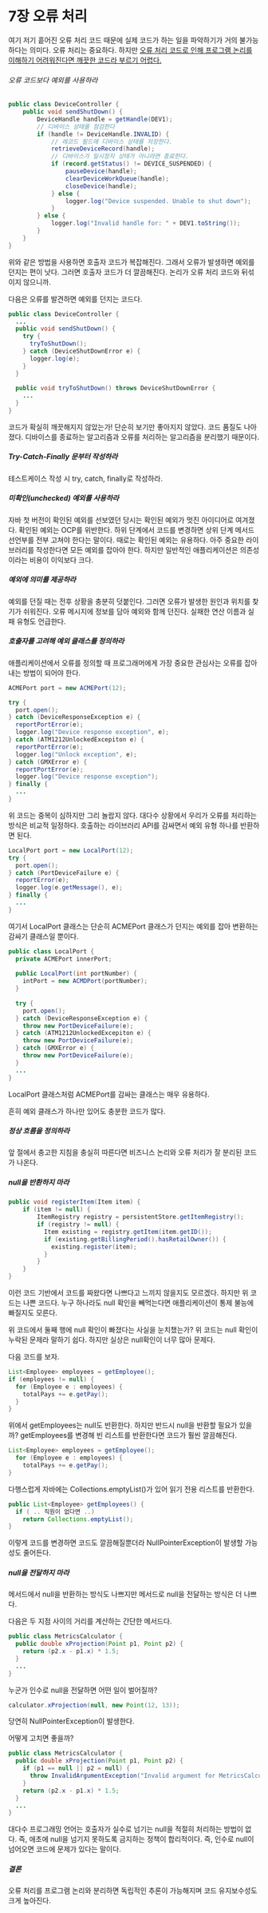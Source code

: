 # 7장 오류 처리

여기 저기 흩어진 오류 처리 코드 때문에 실제 코드가 하는 일을 파악하기가 거의 불가능하다는 의미다. 오류 처리는 중요하다. 하지만 <u>오류 처리 코드로 인해 프로그램 논리를 이해하기 어려워진다면 깨끗한 코드라 부르기 어렵다.</u>



###### 오류 코드보다 예외를 사용하라

```java
public class DeviceController {
    public void sendShutDown() {
        DeviceHandle handle = getHandle(DEV1);
        // 디바이스 상태를 점검한다
        if (handle != DeviceHandle.INVALID) {
            // 레코드 필드에 디바이스 상태를 저장한다.
            retrieveDeviceRecord(handle);
            // 디바이스가 일시정지 상태가 아니라면 종료한다.
            if (record.getStatus() != DEVICE_SUSPENDED) {
                pauseDevice(handle);
                clearDeviceWorkQueue(handle);
                closeDevice(handle);
            } else {
                logger.log("Device suspended. Unable to shut down");
            }
        } else {
            logger.log("Invalid handle for: " + DEV1.toString());
        }
    }
}
```

위와 같은 방법을 사용하면 호출자 코드가 복잡해진다. 그래서 오류가 발생하면 예외를 던지는 편이 낫다. 그러면 호출자 코드가 더 깔끔해진다. 논리가 오류 처리 코드와 뒤섞이지 않으니까.

다음은 오류를 발견하면 예외를 던지는 코드다.

```java
public class DeviceController {
  ...
  public void sendShutDown() {
    try {
      tryToShutDown();
    } catch (DeviceShutDownError e) {
      logger.log(e);
    }
  }
  
  public void tryToShutDown() throws DeviceShutDownError {
    ...
  }
}
```

코드가 확실히 깨끗해지지 않았는가! 단순히 보기만 좋아지지 않았다. 코드 품질도 나아졌다.
디바이스를 종료하는 알고리즘과 오류를 처리하는 알고리즘을 분리했기 때문이다.



##### Try-Catch-Finally 문부터 작성하라

테스트케이스 작성 시 try, catch, finally로 작성하라.



##### 미확인(unchecked) 예외를 사용하라

자바 첫 버전이 확인된 예외를 선보였던 당시는 확인된 예외가 멋진 아이디어로 여겨졌다.
확인된 예외는 OCP를 위반한다. 하위 단계에서 코드를 변경하면 상위 단계 메서드 선언부를 전부 고쳐야 한다는 말이다.
때로는 확인된 예외는 유용하다. 아주 중요한 라이브러리를 작성한다면 모든 예외를 잡아야 한다. 하지만 일반적인 애플리케이션은 의존성이라는 비용이 이익보다 크다.



##### 예외에 의미를 제공하라

예외를 던질 때는 전후 상황을 충분히 덧붙인다. 그러면 오류가 발생한 원인과 위치를 찾기가 쉬워진다.
오류 메시지에 정보를 담아 예외와 함께 던진다. 실패한 연산 이름과 실패 유형도 언급한다.



##### 호출자를 고려해 예외 클래스를 정의하라

애플리케이션에서 오류를 정의할 때 프로그래머에게 가장 중요한 관심사는 오류를 잡아내는 방법이 되어야 한다.

```java
ACMEPort port = new ACMEPort(12);

try {
  port.open();
} catch (DeviceResponseException e) {
  reportPortError(e);
  logger.log("Device response exception", e);
} catch (ATM1212UnlockedExcepiton e) {
  reportPortError(e);
  logger.log("Unlock exception", e);
} catch (GMXError e) {
  reportPortError(e);
  logger.log("Device response exception");
} finally {
  ...
}
```

위 코드는 중복이 심하지만 그리 놀랍지 않다. 대다수 상황에서 우리가 오류를 처리하는 방식은 비교적 일정하다.
호출하는 라이브러리 API를 감싸면서 예외 유형 하나를 반환하면 된다.

```java
LocalPort port = new LocalPort(12);
try {
  port.open();
} catch (PortDeviceFailure e) {
  reportError(e);
  logger.log(e.getMessage(), e);
} finally {
  ...
}
```

여기서 LocalPort 클래스는 단순히 ACMEPort 클래스가 던지는 예외를 잡아 변환하는 감싸기 클래스일 뿐이다.

```java
public class LocalPort {
  private ACMEPort innerPort;
  
  public LocalPort(int portNumber) {
    intPort = new ACMDPort(portNumber);
  }
  
  try {
    port.open();
  } catch (DeviceResponseException e) {
    throw new PortDeviceFailure(e);
  } catch (ATM1212UnlockedExcepiton e) {
    throw new PortDeviceFailure(e);
  } catch (GMXError e) {
    throw new PortDeviceFailure(e);
  }
  ...
}
```

LocalPort 클래스처럼 ACMEPort를 감싸는 클래스는 매우 유용하다.

흔히 예외 클래스가 하나만 있어도 충분한 코드가 많다. 



##### 정상 흐름을 정의하라

앞 절에서 충고한 지침을 충실히 따른다면 비즈니스 논리와 오류 처리가 잘 분리된 코드가 나온다.



##### null을 반환하지 마라

```java
public void registerItem(Item item) {
    if (item != null) {
        ItemRegistry registry = persistentStore.getItemRegistry();
        if (registry != null) {
          Item existing = registry.getItem(item.getID());
          if (existing.getBillingPeriod().hasRetailOwner()) {
            existing.register(item);
          }
        }
    }
}
```

이런 코드 기반에서 코드를 짜왔다면 나쁘다고 느끼지 않을지도 모르겠다. 하지만 위 코드는 나쁜 코드다. 누구 하나라도 null 확인을 빼먹는다면 애플리케이션이 통제 불능에 빠질지도 모른다.

위 코드에서 둘째 행에 null 확인이 빠졌다는 사실을 눈치챘는가?
위 코드는 null 확인이 누락된 문제라 말하기 쉽다. 하지만 실상은 null확인이 너무 많아 문제다.

다음 코드를 보자.

```java
List<Employee> employees = getEmployee();
if (employees != null) {
  for (Employee e : employees) {
    totalPays += e.getPay();
  }
}
```

위에서 getEmployees는 null도 반환한다. 하지만 반드시 null을 반환할 필요가 있을까? getEmployees를 변경해 빈 리스트를 반환한다면 코드가 훨씬 깔끔해진다.

```java
List<Employee> employees = getEmployee();
  for (Employee e : employees) {
    totalPays += e.getPay();
}
```

다행스럽게 자바에는 Collections.emptyList()가 있어 읽기 전용 리스트를 반환한다.

```java
public List<Employee> getEmployees() {
  if ( .. 직원이 없다면 ..) 
    return Collections.emptyList();
}
```

이렇게 코드를 변경하면 코드도 깔끔해질뿐더라 NullPointerException이 발생할 가능성도 줄어든다.



##### null을 전달하지 마라

메서드에서 null을 반환하는 방식도 나쁘지만 메서드로 null을 전달하는 방식은 더 나쁘다.

다음은 두 지점 사이의 거리를 계산하는 간단한 메서드다.

```java
public class MetricsCalculator {
  public double xProjection(Point p1, Point p2) {
    return (p2.x - p1.x) * 1.5;
  }
  ...
}
```

누군가 인수로 null을 전달하면 어떤 일이 벌어질까?

```java
calculator.xProjection(null, new Point(12, 13));
```

당연히 NullPointerException이 발생한다.

어떻게 고치면 좋을까?

```java
public class MetricsCalculator {
  public double xProjection(Point p1, Point p2) {
    if (p1 == null || p2 = null) {
      throw InvalidArgumentException("Invalid argument for MetricsCalculator.xProjection");
    }
    return (p2.x - p1.x) * 1.5;
  }
  ...
}
```

대다수 프로그래밍 언어는 호출자가 실수로 넘기는 null을 적절히 처리하는 방법이 없다. 즉, 애초에 null을 넘기지 못하도록 금지하는 정책이 합리적이다. 즉, 인수로 null이 넘어오면 코드에 문제가 있다는 말이다.



##### 결론

오류 처리를 프로그램 논리와 분리하면 독립적인 추론이 가능해지며 코드 유지보수성도 크게 높아진다.





















